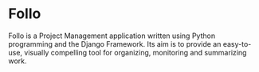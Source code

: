 # Follo

Follo is a Project Management application written using Python programming and the Django Framework. Its aim is to provide an easy-to-use, visually compelling tool for organizing, monitoring and summarizing work.



